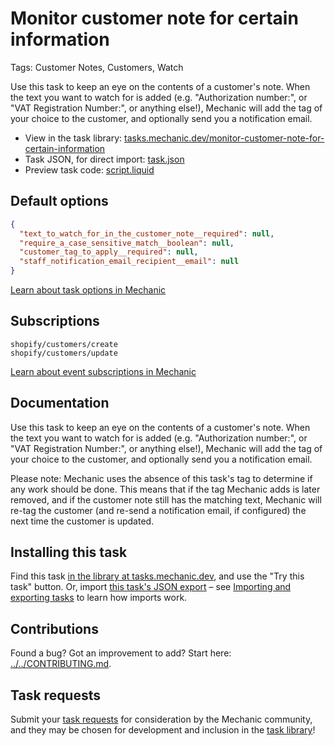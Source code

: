 # Monitor customer note for certain information

Tags: Customer Notes, Customers, Watch

Use this task to keep an eye on the contents of a customer's note. When the text you want to watch for is added (e.g. "Authorization number:", or "VAT Registration Number:", or anything else!), Mechanic will add the tag of your choice to the customer, and optionally send you a notification email.

* View in the task library: [tasks.mechanic.dev/monitor-customer-note-for-certain-information](https://tasks.mechanic.dev/monitor-customer-note-for-certain-information)
* Task JSON, for direct import: [task.json](../../tasks/monitor-customer-note-for-certain-information.json)
* Preview task code: [script.liquid](./script.liquid)

## Default options

```json
{
  "text_to_watch_for_in_the_customer_note__required": null,
  "require_a_case_sensitive_match__boolean": null,
  "customer_tag_to_apply__required": null,
  "staff_notification_email_recipient__email": null
}
```

[Learn about task options in Mechanic](https://learn.mechanic.dev/core/tasks/options)

## Subscriptions

```liquid
shopify/customers/create
shopify/customers/update
```

[Learn about event subscriptions in Mechanic](https://learn.mechanic.dev/core/tasks/subscriptions)

## Documentation

Use this task to keep an eye on the contents of a customer's note. When the text you want to watch for is added (e.g. "Authorization number:", or "VAT Registration Number:", or anything else!), Mechanic will add the tag of your choice to the customer, and optionally send you a notification email.

Please note: Mechanic uses the absence of this task's tag to determine if any work should be done. This means that if the tag Mechanic adds is later removed, and if the customer note still has the matching text, Mechanic will re-tag the customer (and re-send a notification email, if configured) the next time the customer is updated.

## Installing this task

Find this task [in the library at tasks.mechanic.dev](https://tasks.mechanic.dev/monitor-customer-note-for-certain-information), and use the "Try this task" button. Or, import [this task's JSON export](../../tasks/monitor-customer-note-for-certain-information.json) – see [Importing and exporting tasks](https://learn.mechanic.dev/core/tasks/import-and-export) to learn how imports work.

## Contributions

Found a bug? Got an improvement to add? Start here: [../../CONTRIBUTING.md](../../CONTRIBUTING.md).

## Task requests

Submit your [task requests](https://mechanic.canny.io/task-requests) for consideration by the Mechanic community, and they may be chosen for development and inclusion in the [task library](https://tasks.mechanic.dev/)!
